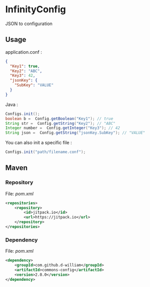 # InfinityConfig
JSON to configuration

## Usage

application.conf :

```json
{
  "Key1": true,
  "Key2": "ABC",
  "Key3": 42,
  "jsonKey": {
    "SubKey": "VALUE"
  }
}
```
Java :

```java
Configs.init();
boolean b =  Config.getBoolean("Key1"); // true
String str =  Config.getString("Key2"); // "ABC"
Integer number =  Config.getInteger("Key3"); // 42
String json =  Config.getString("jsonKey.SubKey"); // "VALUE"
```

You can also init a specific file :

```java
Configs.init("path/filename.conf");
```

## Maven
### Repository
File: <i>pom.xml</i>
```Xml
<repositories>
    <repository>
        <id>jitpack.io</id>
        <url>https://jitpack.io</url>
    </repository>
</repositories>
```
### Dependency
File: <i>pom.xml</i>
```Xml
<dependency>
    <groupId>com.github.d-william</groupId>
    <artifactId>commons-config</artifactId>
    <version>2.0.0</version>
</dependency>
```
